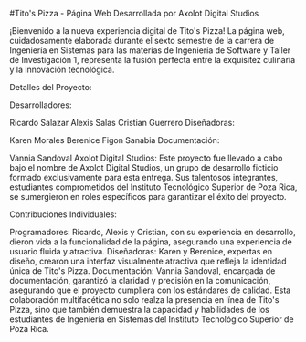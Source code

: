 #Tito's Pizza - Página Web Desarrollada por Axolot Digital Studios

¡Bienvenido a la nueva experiencia digital de Tito's Pizza! La página web, cuidadosamente elaborada durante el sexto semestre de la carrera de Ingeniería en Sistemas para las materias de Ingeniería de Software y Taller de Investigación 1, representa la fusión perfecta entre la exquisitez culinaria y la innovación tecnológica.

Detalles del Proyecto:

Desarrolladores:

Ricardo Salazar
Alexis Salas
Cristian Guerrero
Diseñadoras:

Karen Morales
Berenice Figon Sanabia
Documentación:

Vannia Sandoval
Axolot Digital Studios:
Este proyecto fue llevado a cabo bajo el nombre de Axolot Digital Studios, un grupo de desarrollo ficticio formado exclusivamente para esta entrega. Sus talentosos integrantes, estudiantes comprometidos del Instituto Tecnológico Superior de Poza Rica, se sumergieron en roles específicos para garantizar el éxito del proyecto.

Contribuciones Individuales:

Programadores: Ricardo, Alexis y Cristian, con su experiencia en desarrollo, dieron vida a la funcionalidad de la página, asegurando una experiencia de usuario fluida y atractiva.
Diseñadoras: Karen y Berenice, expertas en diseño, crearon una interfaz visualmente atractiva que refleja la identidad única de Tito's Pizza.
Documentación: Vannia Sandoval, encargada de documentación, garantizó la claridad y precisión en la comunicación, asegurando que el proyecto cumpliera con los estándares de calidad.
Esta colaboración multifacética no solo realza la presencia en línea de Tito's Pizza, sino que también demuestra la capacidad y habilidades de los estudiantes de Ingeniería en Sistemas del Instituto Tecnológico Superior de Poza Rica.
